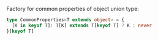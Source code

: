 Factory for common properties of object union type:

```ts
type CommonProperties<T extends object> = {
  [K in keyof T]: T[K] extends T[keyof T] ? K : never
}[keyof T]
```

